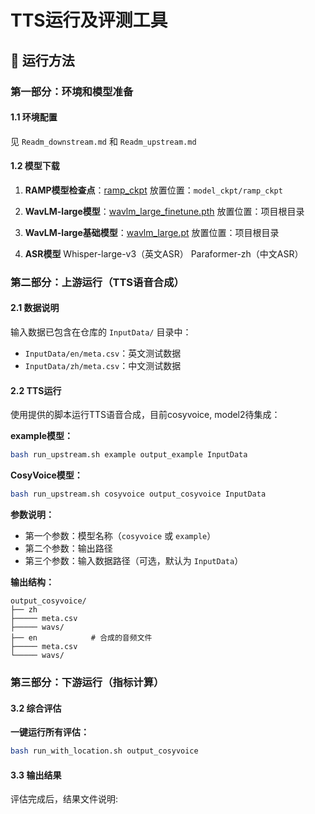 # TTS运行及评测工具


## 🚀 运行方法

### 第一部分：环境和模型准备

#### 1.1 环境配置

见 `Readm_downstream.md` 和 `Readm_upstream.md`

#### 1.2 模型下载

1. **RAMP模型检查点**：[ramp_ckpt](https://drive.google.com/file/d/1-l5huyOHWXFtSlGfHnHJVA7dcVS2RSdM/view?usp=sharing) 放置位置：`model_ckpt/ramp_ckpt`

2. **WavLM-large模型**：[wavlm_large_finetune.pth](https://drive.google.com/file/d/1-aE1NfzpRCLxA4GUxX9ITI3F9LlbtEGP/view?usp=sharing) 放置位置：项目根目录

3. **WavLM-large基础模型**：[wavlm_large.pt](https://huggingface.co/s3prl/converted_ckpts/resolve/main/wavlm_large.pt) 放置位置：项目根目录

4. **ASR模型** Whisper-large-v3（英文ASR） Paraformer-zh（中文ASR）

### 第二部分：上游运行（TTS语音合成）

#### 2.1 数据说明

输入数据已包含在仓库的 `InputData/` 目录中：
- `InputData/en/meta.csv`：英文测试数据
- `InputData/zh/meta.csv`：中文测试数据


#### 2.2 TTS运行

使用提供的脚本运行TTS语音合成，目前cosyvoice, model2待集成：

**example模型：**
```bash
bash run_upstream.sh example output_example InputData
```

**CosyVoice模型：**
```bash
bash run_upstream.sh cosyvoice output_cosyvoice InputData
```



**参数说明：**
- 第一个参数：模型名称（`cosyvoice` 或 `example`）
- 第二个参数：输出路径
- 第三个参数：输入数据路径（可选，默认为 `InputData`）

**输出结构：**
```
output_cosyvoice/
├── zh
├───── meta.csv 
├───── wavs/         
├── en            # 合成的音频文件
├───── meta.csv 
└───── wavs/    
```

### 第三部分：下游运行（指标计算）

#### 3.2 综合评估

**一键运行所有评估：**
```bash
bash run_with_location.sh output_cosyvoice
```

#### 3.3 输出结果

评估完成后，结果文件说明: